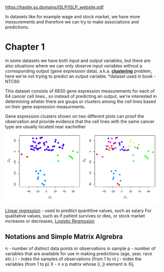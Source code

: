 https://hastie.su.domains/ISLP/ISLP_website.pdf

 In datasets like for example wage and stock market, we have more messurements and therefore we can try to make associations and predictions.


# Chapter 1

in some datasets we have both input and output variables, but there are also situations where we can only observe input variables without a corresponding output (gene expression data), a.k.a. <u><b>clustering</b></u> problem, here we're not trying to predict an output variable. *dataset used in book - NTC60

This dataset consists of 6830 gene expression measurements for each of 64 cancer cell lines., so instead of predicting an output, we're interested in determining wheter there are goups or clusters among the cell lines based on their gene expression measurments. 

Gene expression clusters shown on two different plots can proof the observation and provide evidence that the cell lines with the same cancer type are usually located near eachother
![](images/Pasted%20image%2020230929115005.png)

<u>Linear regression</u>  - used to predtict quantitive values, such as salary
For qualitative values, such as if patient survives or dies, or stock market increases or decreases, <u>Logistic Regression</u>

## Notations and Simple Matrix Algrebra
n - number of distinct data points or observations in sample
p - number of variables that are available for use in making predictions (age, year, race etc.)
i - index the samples of observations (from 1 to n)
j - index the variables (from 1 to p)
X - n x p matrix whose (i, j) element is Xij.



